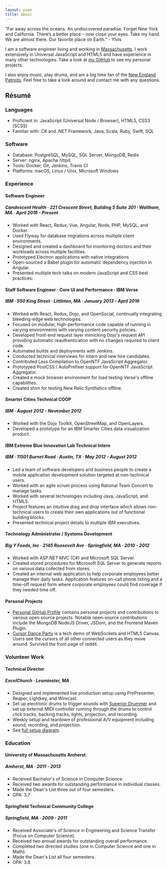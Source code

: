 ```yaml
---
layout: page
title: About
---
```


<p class="message">
  "Far away across the oceans. An undiscovered paradise. Forget New York and California. There’s a better place – now close your eyes. Take my hand. We are almost there. Our favorite place on Earth." - Ylvis
</p>

I am a software engineer living and working in [Massachusetts]. I work extensively in Universal JavaScript and HTML5 and have experience in many other technologies. Take a look at [my GitHub][github] to see my personal projects.

I also enjoy music, play drums, and am a big time fan of the [New England Patriots][ne]. Feel free to take a look around and contact me with any questions.

<div class="about-social">
  <a href="mailto:{{ site.author.email }}" title="Email"><i class="fa fa-envelope"></i></a>
  <a href="{{ site.author.github }}" title="GitHub"><i class="fa fa-github"></i></a>
  <a href="{{ site.author.twitter }}" title="Twitter"><i class="fa fa-twitter"></i></a>
  <a href="{{ site.author.linkedin }}" title="LinkedIn"><i class="fa fa-linkedin"></i></a>
</div>

## Résumé

### Languages

* Proficient in: JavaScript (Universal Node / Browser), HTML5, CSS3 (SCSS)
* Familiar with: C# and .NET Framework, Java, Scala, Ruby, Swift, SQL

### Software

* Database: PostgreSQL, MySQL, SQL Server, MongoDB, Redis
* Server: nginx, Apache httpd
* Tools: Docker, Git, Jenkins, Travis CI
* Platforms: macOS, Linux / Unix, Microsoft Windows

### Experience

#### Software Engineer

##### Candescent Health &middot; 221 Crescent Street, Building 5 Suite 301 &middot;  Waltham, MA &middot; April 2016 - Present

* Worked with React, Redux, Vue, Angular, Node, PHP, MySQL, and Docker.
* Used Flyway for database migrations across multiple client environments.
* Designed and created a dashboard for monitoring doctors and their workloads
  across multiple facilities.
* Prototyped Electron applications with native integrations.
* Open-sourced a Babel plugin for automatic dependency injection in Angular.
* Presented multiple tech talks on modern JavaScript and CSS best practices.

#### Staff Software Engineer &middot; Core UI and Performance &middot; IBM Verse

##### IBM &middot; 550 King Street &middot; Littleton, MA &middot; January 2013 - April 2016

* Worked with React, Redux, Dojo, and OpenSocial, continually integrating
  bleeding-edge web technologies.
* Focused on modular, high-performance code capable of running in varying
  environments with varying content security policies.
* Developed front-end request layer mimicking Dojo's request API providing
  automatic reauthentication with no changes required to client code.
* Automated builds and deployments with Jenkins.
* Conducted technical interviews for intern and new hire candidates.
* Contributed Less Compilation to OpenNTF JavaScript Aggregator.
* Prototyped PostCSS / AutoPrefixer support for OpenNTF JavaScript Aggregator.
* Created a mock browser environment for load testing Verse's offline
  capabilities.
* Created shim for testing New Relic Synthetics offline.

#### Smarter Cities Technical COOP

##### IBM &middot; August 2012 - November 2012

* Worked with the Dojo Toolkit, OpenStreetMap, and OpenLayers.
* Developed a prototype for an IBM Smarter Cities data visualization product.

#### IBM Extreme Blue Innovation Lab Technical Intern

##### IBM &middot; 11501 Burnet Road &middot; Austin, TX &middot; May 2012 - August 2012

* Led a team of software developers and business people to create a mobile
  application development solution targeted at non-technical users.
* Worked with an agile scrum process using Rational Team Concert to manage
  tasks.
* Worked with several technologies including Java, JavaScript, and HTML5.
* Project features an intuitive drag and drop interface which allows
  non-technical users to create their own applications out of functional
  building blocks.
* Presented technical project details to multiple IBM executives.

#### Technology Administrator / Systems Development

##### Big Y Foods, Inc &middot; 2145 Roosevelt Ave &middot; Springfield, MA &middot; 2010 - 2012

* Worked with ASP.NET MVC (C\#) and Microsoft SQL Server.
* Created stored procedures for Microsoft SQL Server to generate reports on
  various data collected from stores.
* Created an internal web application to help corporate employees better
  manage their daily tasks. Application features on-call phone listing and a
  time-off request form where corporate employees could find coverage if they
  needed time off.

#### Personal Projects

* [Personal GitHub Profile][github] contains personal projects and contributions
  to various open source projects. Notable open-source contributions include
  the MongoDB NodeJS Driver, JSDom, and the Frontend Maven Plugin.
* [Cursor Dance Party][cdp] is a tech demo of WebSockets and HTML5 Canvas.
  Users see the cursors of all other connected users as they move around.
  Survived the front page of reddit.

### Volunteer Work

#### Technical Director

##### ExcelChurch &middot; Leominster, MA

* Designed and implemented live production setup using ProPresenter, Reaper,
  Lightkey, and Wirecast.
* Set up electronic drums to trigger sounds with [Superior Drummer] and set up
  external MIDI controller running through the drums to control click tracks,
  backing tracks, lights, projection, and recording.
* Weekly setup and teardown of professional A/V equipment including sound,
  recording, and projection.
* See [full setup diagram][excel-setup].

### Education

#### University of Massachusetts Amherst

##### Amherst, MA &middot; 2011 - 2013

* Received Bachelor's of Science in Computer Science.
* Received two awards for outstanding performance in individual classes.
* Made the Dean's List three out of four semesters.
* GPA: 3.7

#### Springfield Technical Community College

##### Springfield, MA &middot; 2009 - 2011

* Received Associate's of Science in Engineering and Science Transfer (Focus
  on Computer Science).
* Received two annual awards for outstanding overall performance.
* Completed two directed studies (one in Computer Science and one in Math).
* Made the Dean's List all four semesters.
* GPA: 3.8

[github]: https://github.com/knpwrs "knpwrs on GitHub"
[cdp]: http://www.cursordanceparty.com/ "Cursor Dance Party"
[Massachusetts]: https://www.youtube.com/watch?v=JvUMV1N7eGM
[ne]: http://www.patriots.com/ "New England Patriots"
[Superior Drummer]: http://www.toontrack.com/product/superior-drummer-2/ "ToonTrack Superior Drummer"
[excel-setup]: {{site.baseurl}}/assets/images/excel-setup-diagram.png
